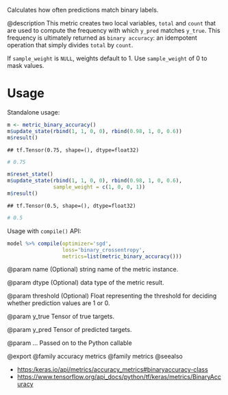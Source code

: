 Calculates how often predictions match binary labels.

@description
This metric creates two local variables, `total` and `count` that are used
to compute the frequency with which `y_pred` matches `y_true`. This
frequency is ultimately returned as `binary accuracy`: an idempotent
operation that simply divides `total` by `count`.

If `sample_weight` is `NULL`, weights default to 1.
Use `sample_weight` of 0 to mask values.

# Usage
Standalone usage:


```r
m <- metric_binary_accuracy()
m$update_state(rbind(1, 1, 0, 0), rbind(0.98, 1, 0, 0.6))
m$result()
```

```
## tf.Tensor(0.75, shape=(), dtype=float32)
```

```r
# 0.75
```


```r
m$reset_state()
m$update_state(rbind(1, 1, 0, 0), rbind(0.98, 1, 0, 0.6),
               sample_weight = c(1, 0, 0, 1))
m$result()
```

```
## tf.Tensor(0.5, shape=(), dtype=float32)
```

```r
# 0.5
```

Usage with `compile()` API:


```r
model %>% compile(optimizer='sgd',
                  loss='binary_crossentropy',
                  metrics=list(metric_binary_accuracy()))
```

@param name
(Optional) string name of the metric instance.

@param dtype
(Optional) data type of the metric result.

@param threshold
(Optional) Float representing the threshold for deciding
whether prediction values are 1 or 0.

@param y_true
Tensor of true targets.

@param y_pred
Tensor of predicted targets.

@param ...
Passed on to the Python callable

@export
@family accuracy metrics
@family metrics
@seealso
+ <https:/keras.io/api/metrics/accuracy_metrics#binaryaccuracy-class>
+ <https://www.tensorflow.org/api_docs/python/tf/keras/metrics/BinaryAccuracy>

